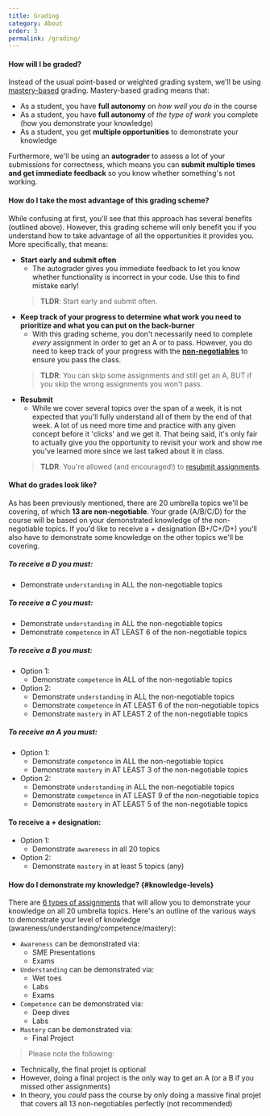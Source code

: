 ```yaml
---
title: Grading
category: About
order: 3
permalink: /grading/
---
```

#### How will I be graded?
Instead of the usual point-based or weighted grading system, we'll be using [mastery-based](https://hapara.com/blog/mastery-based-grading/) grading. Mastery-based grading means that:
- As a student, you have **full autonomy** on *how well you do* in the course
- As a student, you have **full autonomy** of *the type of work* you complete (how you demonstrate your knowledge)
- As a student, you get **multiple opportunities** to demonstrate your knowledge

Furthermore, we'll be using an **autograder** to assess a lot of your submissions for correctness, which means you can **submit multiple times and get immediate feedback** so you know whether something's not working.

#### How do I take the most advantage of this grading scheme?
While confusing at first, you'll see that this approach has several benefits (outlined above). However, this grading scheme will only benefit you if you understand how to take advantage of all the opportunities it provides you. More specifically, that means:
- **Start early and submit often**
	- The autograder gives you immediate feedback to let you know whether functionality is incorrect in your code. Use this to find mistake early!
	> **TLDR**: Start early and submit often.
- **Keep track of your progress to determine what work you need to prioritize and what you can put on the back-burner**
	- With this grading scheme, you don't necessarily need to complete *every* assignment in order to get an A or to pass. However, you do need to keep track of your progress with the [**non-negotiables**](/outcomes-skills) to ensure you pass the class.
	> **TLDR**: You can skip some assignments and still get an A, BUT if you skip the wrong assignments you won't pass.
- **Resubmit**
	- While we cover several topics over the span of a week, it is not expected that you'll fully understand all of them by the end of that week. A lot of us need more time and practice with any given concept before it 'clicks' and we get it. That being said, it's only fair to actually give you the opportunity to revisit your work and show me you've learned more since we last talked about it in class. 
	> **TLDR**: You're allowed (and encouraged!) to [resubmit assignments](/resubmissions).

#### What do grades look like?
As has been previously mentioned, there are 20 umbrella topics we'll be covering, of which **13 are non-negotiable**. Your grade (A/B/C/D) for the course will be based on your demonstrated knowledge of the non-negotiable topics. If you'd like to receive a + designation (B+/C+/D+) you'll also have to demonstrate some knowledge on the other topics we'll be covering.

##### To receive a D you must:
- Demonstrate `understanding` in ALL the non-negotiable topics

##### To receive a C you must:
- Demonstrate `understanding` in ALL the non-negotiable topics
- Demonstrate `competence` in AT LEAST 6 of the non-negotiable topics

##### To receive a B you must:
- Option 1:
	- Demonstrate `competence` in ALL of the non-negotiable topics 
- Option 2:
	- Demonstrate `understanding` in ALL the non-negotiable topics
	- Demonstrate `competence` in AT LEAST 6 of the non-negotiable topics 
	- Demonstrate `mastery` in AT LEAST 2 of the non-negotiable topics

##### To receive an A you must:
- Option 1:
	- Demonstrate `competence` in ALL the non-negotiable topics 
	- Demonstrate `mastery` in AT LEAST 3 of the non-negotiable topics
- Option 2:
	- Demonstrate `understanding` in ALL the non-negotiable topics
	- Demonstrate `competence` in AT LEAST 9 of the non-negotiable topics 
	- Demonstrate `mastery` in AT LEAST 5 of the non-negotiable topics

#### To receive a + designation:
- Option 1:
	- Demonstrate `awareness` in all 20 topics
- Option 2:
	- Demonstrate `mastery` in at least 5 topics (any)

#### How do I demonstrate my knowledge? {#knowledge-levels}
There are [6 types of assignments](/assignment-types) that will allow you to demonstrate your knowledge on all 20 umbrella topics. Here's an outline of the various ways to demonstrate your level of knowledge (awareness/understanding/competence/mastery):

- `Awareness` can be demonstrated via: 
	- SME Presentations
	- Exams
- `Understanding` can be demonstrated via: 
	- Wet toes
	- Labs
	- Exams
- `Competence` can be demonstrated via: 
	- Deep dives
	- Labs
- `Mastery` can be demonstrated via: 
	- Final Project

> Please note the following:
- Technically, the final projet is optional
- However, doing a final project is the only way to get an A (or a B if you missed other assignments)
- In theory, you *could* pass the course by only doing a massive final projet that covers all 13 non-negotiables perfectly (not recommended)